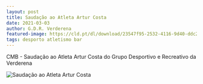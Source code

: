 ```yaml
---
layout: post
title: Saudação ao Atleta Artur Costa
date: 2021-03-03
author: G.D.R. Verderena
featured-image: https://cld.pt/dl/download/23547f95-2532-4116-9d40-ddc2d34d2392/artur_costa.png?download=true
tags: desporto atletismo bar
---
```

CMB - Saudação ao Atleta Artur Costa do Grupo Desportivo e Recreativo da Verderena

![Saudação ao Atleta Artur Costa](https://cld.pt/dl/download/23547f95-2532-4116-9d40-ddc2d34d2392/artur_costa.png?download=true)
